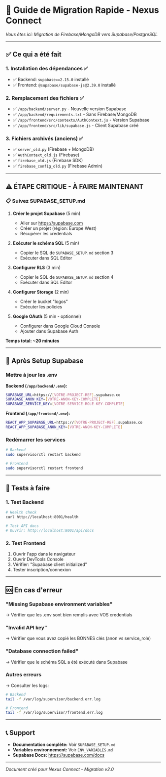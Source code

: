 # 🚀 Guide de Migration Rapide - Nexus Connect

*Vous êtes ici: Migration de Firebase/MongoDB vers Supabase/PostgreSQL*

---

## ✅ Ce qui a été fait

### 1. Installation des dépendances ✅
- ✅ Backend: `supabase==2.15.0` installé
- ✅ Frontend: `@supabase/supabase-js@2.39.0` installé

### 2. Remplacement des fichiers ✅
- ✅ `/app/backend/server.py` - Nouvelle version Supabase
- ✅ `/app/backend/requirements.txt` - Sans Firebase/MongoDB
- ✅ `/app/frontend/src/contexts/AuthContext.js` - Version Supabase
- ✅ `/app/frontend/src/lib/supabase.js` - Client Supabase créé

### 3. Fichiers archivés (anciens) ✅
- ✅ `server_old.py` (Firebase + MongoDB)
- ✅ `AuthContext_old.js` (Firebase)
- ✅ `firebase_old.js` (Firebase SDK)
- ✅ `firebase_config_old.py` (Firebase Admin)

---

## ⚠️ ÉTAPE CRITIQUE - À FAIRE MAINTENANT

### 📋 Suivez SUPABASE_SETUP.md

1. **Créer le projet Supabase** (5 min)
   - Aller sur https://supabase.com
   - Créer un projet (région: Europe West)
   - Récupérer les credentials

2. **Exécuter le schéma SQL** (5 min)
   - Copier le SQL de `SUPABASE_SETUP.md` section 3
   - Exécuter dans SQL Editor

3. **Configurer RLS** (3 min)
   - Copier le SQL de `SUPABASE_SETUP.md` section 4
   - Exécuter dans SQL Editor

4. **Configurer Storage** (2 min)
   - Créer le bucket "logos"
   - Exécuter les policies

5. **Google OAuth** (5 min - optionnel)
   - Configurer dans Google Cloud Console
   - Ajouter dans Supabase Auth

**Temps total: ~20 minutes**

---

## 🔑 Après Setup Supabase

### Mettre à jour les .env

**Backend (`/app/backend/.env`):**
```bash
SUPABASE_URL=https://[VOTRE-PROJECT-REF].supabase.co
SUPABASE_ANON_KEY=[VOTRE-ANON-KEY-COMPLETE]
SUPABASE_SERVICE_KEY=[VOTRE-SERVICE-ROLE-KEY-COMPLETE]
```

**Frontend (`/app/frontend/.env`):**
```bash
REACT_APP_SUPABASE_URL=https://[VOTRE-PROJECT-REF].supabase.co
REACT_APP_SUPABASE_ANON_KEY=[VOTRE-ANON-KEY-COMPLETE]
```

### Redémarrer les services

```bash
# Backend
sudo supervisorctl restart backend

# Frontend
sudo supervisorctl restart frontend
```

---

## 🧪 Tests à faire

### 1. Test Backend
```bash
# Health check
curl http://localhost:8001/health

# Test API docs
# Ouvrir: http://localhost:8001/api/docs
```

### 2. Test Frontend
1. Ouvrir l'app dans le navigateur
2. Ouvrir DevTools Console
3. Vérifier: "Supabase client initialized"
4. Tester inscription/connexion

---

## 🆘 En cas d'erreur

### "Missing Supabase environment variables"
→ Vérifier que les .env sont bien remplis avec VOS credentials

### "Invalid API key"
→ Vérifier que vous avez copié les BONNES clés (anon vs service_role)

### "Database connection failed"
→ Vérifier que le schéma SQL a été exécuté dans Supabase

### Autres erreurs
→ Consulter les logs:
```bash
# Backend
tail -f /var/log/supervisor/backend.err.log

# Frontend
tail -f /var/log/supervisor/frontend.err.log
```

---

## 📞 Support

- **Documentation complète:** Voir `SUPABASE_SETUP.md`
- **Variables environnement:** Voir `ENV_VARIABLES.md`
- **Supabase Docs:** https://supabase.com/docs

---

*Document créé pour Nexus Connect - Migration v2.0*
